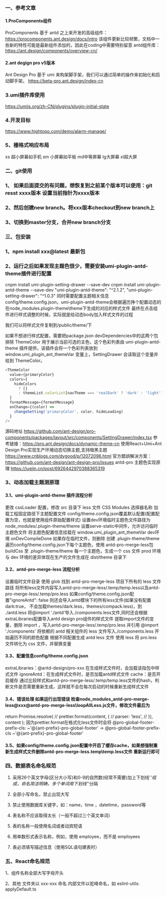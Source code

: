 ### 一、参考文章
#### 1.ProComponents组件
ProComponents 基于 antd 之上来开发的高级组件：https://procomponents.ant.design/docs/intro
该组件更新比较频繁，文档中一些新的特性可能是最新组件添加的，因此在coding中需要特别留意
antd组件库：https://ant.design/components/overview-cn/

#### 2.ant degign pro v5版本
Ant Design Pro 基于 umi 来构架脚手架，我们可以通过简单的操作来初始化和启动脚手架。 
https://beta-pro.ant.design/index-cn

### 3.umi插件库使用
https://umijs.org/zh-CN/plugins/plugin-initial-state

### 4.开发目标
https://www.hightopo.com/demo/alarm-manage/

### 5、栅格式响应布局 
xs 超小屏幕如手机 sm 小屏幕如平板  md中等屏幕  lg大屏幕  xl超大屏

### 二、git使用
### 1、 如果后面提交的有问题，想恢复到之前某个版本可以使用：git resst  xxxx版本 设置当前指针为xxxx版本
### 2、然后创建new branch。将xxx版本checkout到new branch上
### 3、切换到master分支，合并new branch分支

### 三、包安装
### 1、npm install xxx@latest 最新包
### 2、运行之后如果发现主题色很少，需要安装umi-plugin-antd-theme插件进行配置
cnpm install   umi-plugin-setting-drawer --save-dev
cnpm install   umi-plugin-antd-theme  --save-dev
"umi-plugin-antd-theme": "^2.1.2",
"umi-plugin-setting-drawer": "^1.0.3"
同时需要配置主题相关信息config/theme.config.json，umi-plugin-antd-theme会根据遍历挣个配置动态的在node_modules\.plugin-theme\theme下生成的对应的样式文件
最终在点击<SettingDrawer>组件进行样式调整的时候，实际就是给动态body加入样式文件的过程
<link type="text/css" rel="stylesheet" id="theme-style" href="/theme/volcano.css">
我们可以将样式文件复制到/public/theme/下

如果不想进行样式配置，需要把package.json devDependencies中的这两个包排除
ThemeColor 用于展示当前可选的主色，这个色彩列表由 umi-plugin-antd-theme 插件提供，该插件会将一个色彩列表放到 
window.umi_plugin_ant_themeVar 变量上，SettingDrawer 会读取这个变量并给到 ThemeColor。
```javascript
<ThemeColor
  value={primaryColor}
  colors={
    hideColors
      ? []
      : themeList.colorList[navTheme === 'realDark' ? 'dark' : 'light']
  }
  formatMessage={formatMessage}
  onChange={(color) =>
    changeSetting('primaryColor', color, hideLoading)
  }
/>
````
源码地址  https://github.com/ant-design/pro-components/packages/layout/src/components/SettingDrawer/index.tsx
参考链接：https://pro.ant.design/docs/dynamic-theme-cn
使用React+Umi+Ant Design Pro实现生产环境动态切换主题,支持暗黑主题 https://www.cnblogs.com/dygood/p/12072096.html
官方錯誤解決方案：https://github.com/ant-design/ant-design-pro/issues
antd-pro 主题色实现原理 https://juejin.cn/post/6926442970388365319

### 3、动态加载主题测原理
#### 3.1、umi-plugin-antd-theme 插件流程分析
更改 cssLoader 配置，修改 src 目录下 less 文件 CSS Modules 选择器名称
加载工程固定路径下主题配置文件 config/theme.config.json覆盖默认配置(配置配置为空，也就是使用组件原始配置样式)
设置dev环境临时主题色文件路径为 node_modules/.plugin-theme/theme
设置serve-static中间件，允许访问临时主题色文件
将主题色配置信息挂载在 window.umi_plugin_ant_themeVar
dev环境 onDevCompileDone
  如果存在临时文件，则删除
  创建 .plugin-theme/theme
  遍历config/theme.config.json下每个主题色，使用 antd-pro-merge-less包 buildCss 至 .plugin-theme/theme 每一个主题色，生成一个 css 文件
  prod 环境与 dev 环境的差异体现在生产的文件生成在 dist/theme 目录下
#### 3.2、antd-pro-merge-less 流程分析
设置临时文件目录
使用 glob 找到 antd-pro-merge-less 项目下所有的 less 文件路径
将所有less文件内容写入antd-pro-merge-less/.temp/temp.less以及antd-pro-merge-less/.temp/pro.less
如果config/theme.config.json配置"ignoreAntd": false 则还会导入antd模块下的所有less文件(如果没有配置dark:true，
不会加载themes/dark.less，themes/compack.less)，到 ./antd.less
将@import './antd'导入./components.less文件,同时还会根据extraLibraries配置导入antd design pro组件的样式文件
提取import文件的变量，删除 import ，写入antd-pro-merge-less/.temp/pro.less 并引用 @import './components'
将依赖的 antd 相关组件的 less 文件写入./components.less
开始遍历不同的颜色配置
根据不同配置生成 antd less 文件
使用 less 将 pro.less 文件转化为 css 文件，并替换变量
#### 3.3、配置信息config/theme.config.json
extraLibraries：@antd-design/pro-xxx 在生成样式文件时，会加载该指包中样式文件
ignoreAntd：在生成样式文件时，是否加载antd样式文件
cache：是否开启缓存 通过比较样式和antd-pro-merge-less/.temp/temp.less文件的hash，判断文件是否需要重新生成，这样就不会在每次启动的时候重新生成样式文件
#### 3.4、错误处理 如果运行出现错误 检查node_modules\_antd-pro-merge-less@xxx@antd-pro-merge-less\loopAllLess.js文件，修改文件最后为
return Promise.resolve(
// prettier.format(content, {
//   parser: 'less',
// }),
content
);
因为prettier.format在格式化less文件时会将
@pro-global-footer-prefix-cls: ~'@{ant-prefix}-pro-global-footer' -> @pro-global-footer-prefix-cls ~'@{ant-prefix}-pro-global-footer'
#### 3.5、如果config/theme.config.json配置中开启了缓存cache，如果想强制重新生成样式文件删除antd-pro-merge-less\.temp\temp.less文件  重新运行即可

### 四、数据表名命名规范

1. 采用26个英文字母(区分大小写)和0-9的自然数(经常不需要)加上下划线'_'组成，命名简洁明确，多个单词用下划线'_'分隔

2. 全部小写命名，禁止出现大写

3. 禁止使用数据库关键字，如：name，time ，datetime，password等

4. 表名称不应该取得太长（一般不超过三个英文单词）

5. 表的名称一般使用名词或者动宾短语

6. 用单数形式表示名称，例如，使用 employee，而不是 employees

7. 表必须填写描述信息（使用SQL语句建表时）

### 五、React命名规范
1、组件名称全部大写字母开头

2、其他
文件夹以 xxx-xxx 命名
内部文件以驼峰命名，如
eslint-utils:
   applyDefault.ts
   

